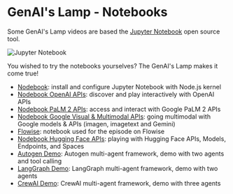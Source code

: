 # GenAI's Lamp - Notebooks

Some GenAI's Lamp videos are based the [Jupyter Notebook](https://github.com/jupyter/notebook) open source tool.

![Jupyter Notebook](https://github.com/worldline/GenAI-Lamp/assets/3777259/6b3302d0-68ac-47e6-918c-4d04eb7c35a3)

You wished to try the notebooks yourselves? The GenAI's Lamp makes it come true!

* [Nodebook](https://github.com/worldline/GenAI-Lamp/blob/main/Notebooks/Nodebook.ipynb): install and configure Jupyter Notebook with Node.js kernel
* [Nodebook OpenAI APIs](https://github.com/worldline/GenAI-Lamp/blob/main/Notebooks/Nodebook%20OpenAI%20APIs.ipynb): discover and play interactively with OpenAI APIs
* [Nodebook PaLM 2 APIs](https://github.com/worldline/GenAI-Lamp/blob/main/Notebooks/Nodebook%20PaLM%202%20APIs.ipynb): access and interact with Google PaLM 2 APIs
* [Nodebook Google Visual & Multimodal APIs](https://github.com/worldline/GenAI-Lamp/blob/main/Notebooks/Nodebook%20Google%20Visual%20%26%20Multimodal%20APIs.ipynb): going multimodal with Google models & APIs (imagen, imagetext and Gemini)
* [Flowise](https://github.com/worldline/GenAI-Lamp/blob/main/Notebooks/Flowise.ipynb): notebook used for the episode on Flowise
* [Nodebook Hugging Face APIs](https://github.com/worldline/GenAI-Lamp/blob/main/Notebooks/Nodebook%20Hugging%20Face%20APIs.ipynb): playing with Hugging Face APIs, Models, Endpoints, and Spaces
* [Autogen Demo](https://github.com/worldline/GenAI-Lamp/blob/main/Notebooks/Autogen%20with%20tool%20Demo.ipynb): Autogen multi-agent framework, demo with two agents and tool calling
* [LangGraph Demo](https://github.com/worldline/GenAI-Lamp/blob/main/Notebooks/LangGraph%20Demo.ipynb): LangGraph multi-agent framework, demo with two agents
* [CrewAI Demo](https://github.com/worldline/GenAI-Lamp/blob/main/Notebooks/CrewAI%20Demo.ipynb): CrewAI multi-agent framework, demo with three agents
